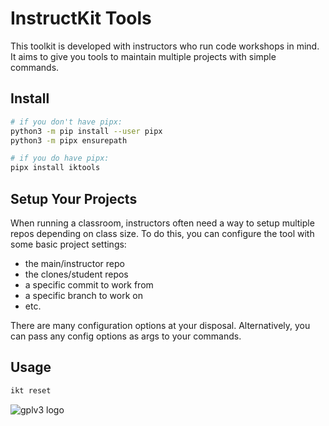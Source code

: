 InstructKit Tools
=================

This toolkit is developed with instructors who run code workshops in mind. It aims to give you tools to maintain multiple projects with simple commands.

## Install

```bash
# if you don't have pipx:
python3 -m pip install --user pipx
python3 -m pipx ensurepath

# if you do have pipx:
pipx install iktools
```

## Setup Your Projects

When running a classroom, instructors often need a way to setup multiple repos depending on class size. To do this, you can configure the tool
with some basic project settings:
- the main/instructor repo
- the clones/student repos
- a specific commit to work from
- a specific branch to work on
- etc.

There are many configuration options at your disposal. Alternatively, you can pass any config options as args to your commands.


## Usage

```bash
ikt reset 
```

![gplv3 logo](https://user-images.githubusercontent.com/24817611/234402199-2b4e345e-c9ee-492e-a379-286770eec540.png)
